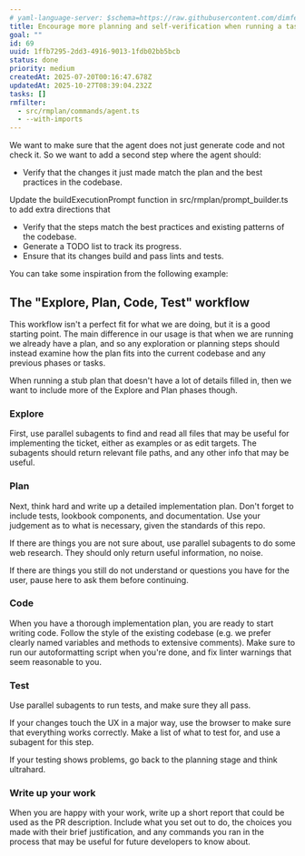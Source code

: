 ```yaml
---
# yaml-language-server: $schema=https://raw.githubusercontent.com/dimfeld/llmutils/main/schema/rmplan-plan-schema.json
title: Encourage more planning and self-verification when running a task
goal: ""
id: 69
uuid: 1ffb7295-2dd3-4916-9013-1fdb02bb5bcb
status: done
priority: medium
createdAt: 2025-07-20T00:16:47.678Z
updatedAt: 2025-10-27T08:39:04.232Z
tasks: []
rmfilter:
  - src/rmplan/commands/agent.ts
  - --with-imports
---
```


We want to make sure that the agent does not just generate code and not check it. So we want to add a second step where
the agent should:
- Verify that the changes it just made match the plan and the best practices in the codebase.

Update the buildExecutionPrompt function in src/rmplan/prompt_builder.ts to add extra directions that
- Verify that the steps match the best practices and existing patterns of the codebase.
- Generate a TODO list to track its progress.
- Ensure that its changes build and pass lints and tests.

You can take some inspiration from the following example:


## The "Explore, Plan, Code, Test" workflow 

This workflow isn't a perfect fit for what we are doing, but it is a good starting point. The main difference in our
usage is that when we are running we already have a plan, and so any exploration or planning steps should instead
examine how the plan fits into the current codebase and any previous phases or tasks.

When running a stub plan that doesn't have a lot of details filled in, then we want to include more of the Explore and
Plan phases though.

### Explore
First, use parallel subagents to find and read all files that may be useful for implementing the ticket, either as examples or as edit targets. The subagents should return relevant file paths, and any other info that may be useful.

### Plan
Next, think hard and write up a detailed implementation plan. Don't forget to include tests, lookbook components, and documentation. Use your judgement as to what is necessary, given the standards of this repo.

If there are things you are not sure about, use parallel subagents to do some web research. They should only return useful information, no noise.

If there are things you still do not understand or questions you have for the user, pause here to ask them before continuing.

### Code
When you have a thorough implementation plan, you are ready to start writing code. Follow the style of the existing codebase (e.g. we prefer clearly named variables and methods to extensive comments). Make sure to run our autoformatting script when you're done, and fix linter warnings that seem reasonable to you.

### Test
Use parallel subagents to run tests, and make sure they all pass.

If your changes touch the UX in a major way, use the browser to make sure that everything works correctly. Make a list of what to test for, and use a subagent for this step.

If your testing shows problems, go back to the planning stage and think ultrahard.

### Write up your work
When you are happy with your work, write up a short report that could be used as the PR description. Include what you set out to do, the choices you made with their brief justification, and any commands you ran in the process that may be useful for future developers to know about.
